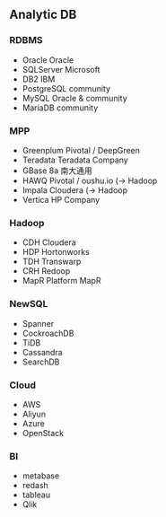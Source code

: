 Analytic DB
---

### RDBMS

* Oracle		Oracle
* SQLServer		Microsoft
* DB2           IBM
* PostgreSQL	community
* MySQL			Oracle & community
* MariaDB		community

### MPP

* Greenplum     Pivotal / DeepGreen
* Teradata      Teradata Company
* GBase 8a      南大通用
* HAWQ  		Pivotal / oushu.io  (-> Hadoop
* Impala		Cloudera            (-> Hadoop
* Vertica		HP Company

### Hadoop  

* CDH  						Cloudera
* HDP  						Hortonworks
* TDH  						Transwarp
* CRH  						Redoop  
* MapR Platform 			MapR

### NewSQL

* Spanner 
* CockroachDB 
* TiDB 
* Cassandra 
* SearchDB 

### Cloud

* AWS
* Aliyun
* Azure
* OpenStack 

### BI

* metabase
* redash
* tableau
* Qlik







